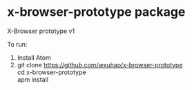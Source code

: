 # x-browser-prototype package

X-Browser prototype v1

To run:
1. Install Atom
2.
    git clone https://github.com/wxuhao/x-browser-prototype  
    cd x-browser-prototype  
    apm install  